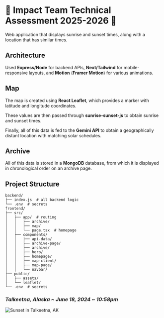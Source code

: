 # 🌅 Impact Team Technical Assessment 2025-2026 🌅

Web application that displays sunrise and sunset times, along with a location that has similar times.

## Architecture

Used **Express/Node** for backend APIs, **Next/Tailwind** for mobile-responsive layouts, and **Motion** (**Framer Motion**) for various animations.

## Map

The map is created using **React Leaflet**, which provides a marker with latitude and longitude coordinates.

These values are then passed through **sunrise-sunset-js** to obtain sunrise and sunset times.

Finally, all of this data is fed to the **Gemini API** to obtain a geographically distant location with matching solar schedules.

## Archive

All of this data is stored in a **MongoDB** database, from which it is displayed in chronological order on an archive page.

## Project Structure

```
backend/
├── index.js  # all backend logic
└── .env  # secrets
frontend/
├── src/
│   ├── app/  # routing
│   │   ├── archive/
│   │   ├── map/
│   │   └── page.tsx  # homepage
│   ├── components/
│   │   ├── api-data/
│   │   ├── archive-page/
│   │   ├── archive/
│   │   ├── hero/
│   │   ├── homepage/
│   │   ├── map-client/
│   │   ├── map-page/
│   │   └── navbar/
├── public/
│   ├── assets/
│   └── leaflet/
└── .env  # secrets
```

### *Talkeetna, Alaska* ~ *June 18, 2024* ~ *10:58pm*
<img src="images/sunset.jpeg" alt="Sunset in Talkeetna, AK"/>
